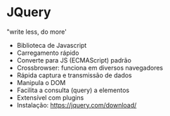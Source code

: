# JQuery
"write less, do more'
- Biblioteca de Javascript
- Carregamento rápido
- Converte para JS (ECMAScript) padrão
- Crossbrowser: funciona em diversos navegadores
- Rápida captura e transmissão de dados
- Manipula o DOM
- Facilita a consulta (query) a elementos
- Extensível com plugins
- Instalação: https://jquery.com/download/

